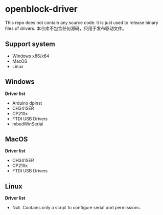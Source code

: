 # openblock-driver

This repo does not contain any source code. It is just used to release binary files of drivers.
本仓库不包含任何源码，只用于发布驱动文件。
## Support system

- Windows x86/x64
- MacOS
- Linux

## Windows

**Driver list**

- Arduino dpinst
- CH341SER
- CP210x
- FTDI USB Drivers
- mbedWinSerial

## MacOS

**Driver list**

- CH341SER
- CP210x
- FTDI USB Drivers

## Linux

**Driver list**

- Null. Contains only a script to configure serial port permissions.
